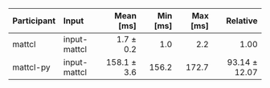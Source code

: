 | Participant | Input | Mean [ms] | Min [ms] | Max [ms] | Relative |
|:---|:---|---:|---:|---:|---:|
| mattcl | input-mattcl | 1.7 ± 0.2 | 1.0 | 2.2 | 1.00 |
| mattcl-py | input-mattcl | 158.1 ± 3.6 | 156.2 | 172.7 | 93.14 ± 12.07 |
